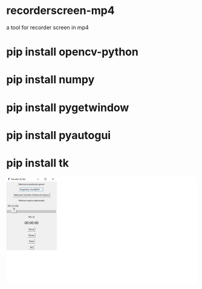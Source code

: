 # recorderscreen-mp4
 a tool for recorder screen in mp4
 
# pip install opencv-python
# pip install numpy
# pip install pygetwindow
# pip install pyautogui
# pip install tk

![Texto alternativo](https://github.com/0joseDark/recorderscreen-mp4/blob/main/images/janela.jpg)


